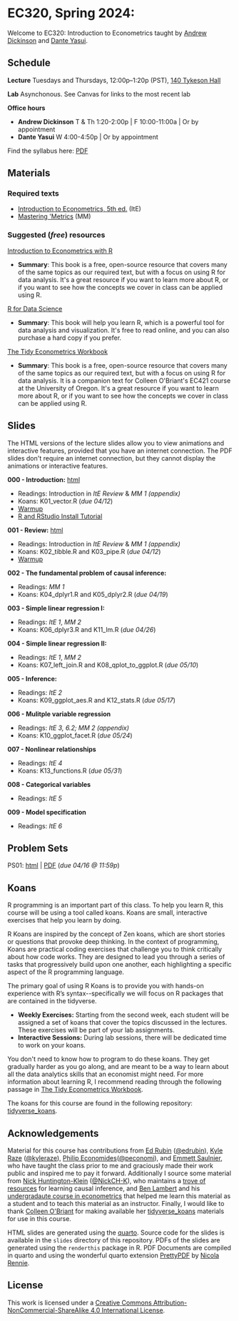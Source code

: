 # EC320, Spring 2024:   

Welcome to EC320: Introduction to Econometrics taught by [Andrew Dickinson](https://economics.uoregon.edu/profile/adickin3/) and [Dante Yasui](https://cas.uoregon.edu/directory/economics/all/dyasui).

## Schedule

**Lecture** Tuesdays and Thursdays, 12:00p–1:20p (PST), [140 Tykeson Hall](https://map.uoregon.edu/8f5f1a72c)

**Lab** Asynchonous. See Canvas for links to the most recent lab

**Office hours**

- **Andrew Dickinson** T & Th 1:20-2:00p | F 10:00-11:00a | Or by appointment 
- **Dante Yasui** W 4:00-4:50p | Or by appointment

Find the syllabus here: [PDF](https://ajdickinson.github.io/EC320S24/syllabus/syllabus.pdf)

## Materials

### Required texts

- [Introduction to Econometrics, 5th ed.](http://smile.amazon.com/Introduction-Econometrics-Christopher-Dougherty/dp/0199676828/) (ItE)
- [Mastering 'Metrics](https://www.amazon.com/Mastering-Metrics-Path-Cause-Effect/dp/0691152845/) (MM)

### Suggested (_free_) resources

[Introduction to Econometrics with R](https://www.econometrics-with-r.org/)
- __Summary__: This book is a free, open-source resource that covers many of the same topics as our required text, but with a focus on using R for data analysis. It's a great resource if you want to learn more about R, or if you want to see how the concepts we cover in class can be applied using R.

[R for Data Science](https://r4ds.had.co.nz/)
- __Summary__: This book will help you learn R, which is a powerful tool for data analysis and visualization. It's free to read online, and you can also purchase a hard copy if you prefer.

[The Tidy Econometrics Workbook](https://colleen.quarto.pub/the-tidy-econometrics-workbook/)
- __Summary__: This book is a free, open-source resource that covers many of the same topics as our required text, but with a focus on using R for data analysis. It is a companion text for Colleen O'Briant's EC421 course at the University of Oregon. It's a great resource if you want to learn more about R, or if you want to see how the concepts we cover in class can be applied using R.

## Slides 

The HTML versions of the lecture slides allow you to view animations and interactive features, provided that you have an internet connection. The PDF slides don't require an internet connection, but they cannot display the animations or interactive features.

**000 - Introduction:** [html](https://ajdickinson.github.io/EC320S24/slides/000-intro/000-main.html) <!-- | [PDF](https://ajdickinson.github.io/EC320S24/slides/000-intro/000-main.pdf) -->

- Readings: Introduction in *ItE Review* & *MM 1 (appendix)*
- Koans: K01_vector.R (_due 04/12_)
- [Warmup](https://ajdickinson.github.io/EC320S24/slides/000-intro/000-warmup.html)
- [R and RStudio Install Tutorial](https://learnr-examples.shinyapps.io/ex-setup-r/#section-install-r)

**001 - Review:** [html](https://ajdickinson.github.io/EC320S24/slides/001-review/010-main.html) <!-- | [PDF](https://ajdickinson.github.io/EC320S24/slides/001-review/010-main.pdf) -->

- Readings: Introduction in *ItE Review* & *MM 1 (appendix)*
- Koans: K02_tibble.R and K03_pipe.R (_due 04/12_)
- [Warmup](https://ajdickinson.github.io/EC320S24/slides/001-review/001-warmup.html)

**002 - The fundamental problem of causal inference:** <!--[html](https://ajdickinson.github.io/EC320S24/slides/002-fundamental-problem/020-main.html) | [PDF](https://ajdickinson.github.io/EC320S24/slides/002-fundamental-problem/020-main.pdf) -->

- Readings: *MM 1*
- Koans: K04_dplyr1.R and K05_dplyr2.R (_due 04/19_)

**003 - Simple linear regression I:** <!--[html](https://ajdickinson.github.io/EC320S24/slides/003-ols/030-main.html) | [PDF](https://ajdickinson.github.io/EC320S24/slides/003-ols/030-main.pdf) -->

<!-- - Deriving OLS handout: [html](https://ajdickinson.github.io/EC320S24/slides/003-ols/ols-handout.html) | [PDF](https://ajdickinson.github.io/EC320S24/resources/ols-derived-inclass.pdf) _(in class)_ -->
- Readings: *ItE 1*, *MM 2*
- Koans: K06_dplyr3.R and K11_lm.R (_due 04/26_)

**004 - Simple linear regression II:** <!--[html](https://ajdickinson.github.io/EC320S24/slides/004-ols-ii/040-main.html)-->

- Readings: *ItE 1*, *MM 2*
- Koans: K07_left_join.R and K08_qplot_to_ggplot.R (_due 05/10_)

**005 - Inference:** <!--[html](https://ajdickinson.github.io/EC320S24/slides/005-inference/050-main.html) -->

- Readings: *ItE 2*
- Koans: K09_ggplot_aes.R and K12_stats.R (_due 05/17_)

**006 - Mulitple variable regression** <!-- [html](https://ajdickinson.github.io/EC320S24/slides/006-multiple/060-main.html) -->

- Readings: *ItE 3, 6.2; MM 2 (appendix)*
- Koans: K10_ggplot_facet.R (_due 05/24_)

**007 - Nonlinear relationships** <!-- [html](https://ajdickinson.github.io/EC320S24/slides/007-nonlinear/070-main.html) -->

- Readings: *ItE 4*
- Koans: K13_functions.R (_due 05/31_)

**008 - Categorical variables** <!-- [html](https://ajdickinson.github.io/EC320S24/slides/008-categorical/080-main.html) -->

- Readings: *ItE 5*

**009 - Model specification**

- Readings: *ItE 6*

## Problem Sets 

PS01: [html](https://ajdickinson.github.io/EC320S24/ps/ps01/ps01.html) | [PDF](https://ajdickinson.github.io/EC320S24/ps/ps01/ps01.pdf) (_due 04/16 @ 11:59p_)

## Koans

R programming is an important part of this class. To help you learn R, this course will be using a tool called koans. Koans are small, interactive exercises that help you learn by doing. 

R Koans are inspired by the concept of Zen koans, which are short stories or questions that provoke deep thinking. In the context of programming, Koans are practical coding exercises that challenge you to think critically about how code works. They are designed to lead you through a series of tasks that progressively build upon one another, each highlighting a specific aspect of the R programming language.

The primary goal of using R Koans is to provide you with hands-on experience with R’s syntax--specifically we will focus on R packages that are contained in the tidyverse.

- **Weekly Exercises:** Starting from the second week, each student will be assigned a set of koans that cover the topics discussed in the lectures. These exercises will be part of your lab assignments.
- **Interactive Sessions:** During lab sessions, there will be dedicated time to work on your koans. 

You don't need to know how to program to do these koans. They get gradually harder as you go along, and are meant to be a way to learn about all the data analytics skills that an economist might need. For more information about learning R, I recommend reading through the following passage in [The Tidy Econometrics Workbook](https://colleen.quarto.pub/the-tidy-econometrics-workbook/#programming-in-r). 

The koans for this course are found in the following repository: [tidyverse_koans](https://github.com/ajdickinson/tidyverse_koans). 

## Acknowledgements

Material for this course has contributions from [Ed Rubin](http://edrub.in/) ([@edrubin](https://github.com/edrubin)), [Kyle Raze](https://kyleraze.com/) ([@kyleraze](https://github.com/kyleraze)), [Philip Economides](https://philip-economides.com/)([@peconomi](https://github.com/peconomi)), and [Emmett Saulnier](https://www.emmettsaulnier.com/), who have taught the class prior to me and graciously made their work public and inspired me to pay it forward. Additionally I source some material from [Nick Huntington-Klein](https://nickchk.com/) ([@NickCH-K](https://github.com/NickCH-K)), who maintains a [trove of resources](https://nickchk.com/causalgraphs.html) for learning causal inference, and [Ben Lambert](https://ben-lambert.com/econometrics/) and his [undergradaute course in econometrics](.https://www.youtube.com/playlist?list=PLwJRxp3blEvZyQBTTOMFRP_TDaSdly3gU) that helped me learn this material as a student and to teach this material as an instructor. Finally, I would like to thank [Colleen O'Briant](https://cobriant.github.io/) for making available her [tidyverse_koans](https://github.com/cobriant/tidyverse_koans) materials for use in this course.

HTML slides are generated using the [quarto](https://quarto.org/). Source code for the slides is available in the `slides` directory of this repository. PDFs of the slides are generated using the `renderthis` package in R. PDF Documents are compiled in quarto and using the wonderful quarto extension [PrettyPDF](https://github.com/nrennie/PrettyPDF) by [Nicola Rennie](https://nrennie.rbind.io/).

## License

This work is licensed under a [Creative Commons Attribution-NonCommercial-ShareAlike 4.0 International License](http://creativecommons.org/licenses/by-nc-sa/4.0/).


